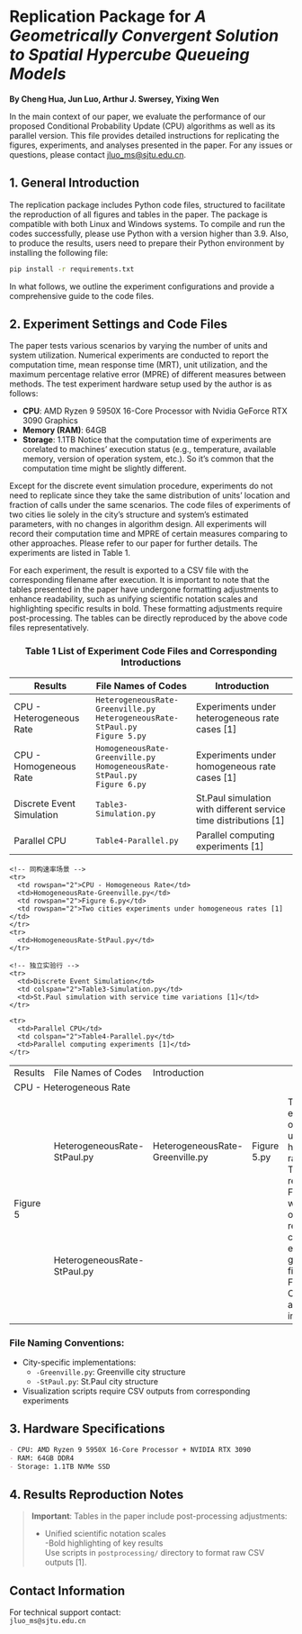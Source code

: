 # Replication Package for *A Geometrically Convergent Solution to Spatial Hypercube Queueing Models*
**By Cheng Hua, Jun Luo, Arthur J. Swersey, Yixing Wen**  

In the main context of our paper, we evaluate the performance of our proposed Conditional Probability Update (CPU) algorithms as well as its parallel version. This file provides detailed instructions for replicating the figures, experiments, and analyses presented in the paper. For any issues or questions, please contact jluo_ms@sjtu.edu.cn.

## 1. General Introduction  
The replication package includes Python code files, structured to facilitate the reproduction of all figures and tables in the paper. The package is compatible with both Linux and Windows systems. To compile and run the codes successfully, please use Python with a version higher than 3.9. Also, to produce the results, users need to prepare their Python environment by installing the following file:  
```bash
pip install -r requirements.txt
```
In what follows, we outline the experiment configurations and provide a comprehensive guide to the code files.

## 2. Experiment Settings and Code Files  
The paper tests various scenarios by varying the number of units and system utilization. Numerical experiments are conducted to report the computation time, mean response time (MRT), unit utilization, and the maximum percentage relative error (MPRE) of different measures between methods. The test experiment hardware setup used by the author is as follows:
-	**CPU**: AMD Ryzen 9 5950X 16-Core Processor with Nvidia GeForce RTX 3090 Graphics
-	**Memory (RAM)**: 64GB
-	**Storage**: 1.1TB
Notice that the computation time of experiments are corelated to machines’ execution status (e.g., temperature, available memory, version of operation system, etc.). So it’s common that the computation time might be slightly different.

Except for the discrete event simulation procedure, experiments do not need to replicate since they take the same distribution of units’ location and fraction of calls under the same scenarios. The code files of experiments of two cities lie solely in the city’s structure and system’s estimated parameters, with no changes in algorithm design. All experiments will record their computation time and MPRE of certain measures comparing to other approaches. Please refer to our paper for further details.  The experiments are listed in Table 1.

For each experiment, the result is exported to a CSV file with the corresponding filename after execution. It is important to note that the tables presented in the paper have undergone formatting adjustments to enhance readability, such as unifying scientific notation scales and highlighting specific results in bold. These formatting adjustments require post-processing. The tables can be directly reproduced by the above code files representatively. 

### <center>Table 1 List of Experiment Code Files and Corresponding Introductions</center>
| Results  | File Names of Codes | Introduction |
|--------------------------|---------------------------------------------|-----------------------------------------------------------------------------|
| CPU - Heterogeneous Rate | `HeterogeneousRate-Greenville.py`<br>`HeterogeneousRate-StPaul.py`<br>`Figure 5.py` | Experiments under heterogeneous rate cases [1] |
| CPU - Homogeneous Rate   | `HomogeneousRate-Greenville.py`<br>`HomogeneousRate-StPaul.py`<br>`Figure 6.py`   | Experiments under homogeneous rate cases [1]   |
| Discrete Event Simulation| `Table3-Simulation.py`                      | St.Paul simulation with different service time distributions [1]            |
| Parallel CPU             | `Table4-Parallel.py`                        | Parallel computing experiments [1]            |

<!-- 根据上下文Table 1生成的合并单元格表格 -->
<table>
    <tr>
        <td> Results </td>
        <td> File Names of Codes </td>
        <td> Introduction </td>
    </tr>
    <tr>
        <td colspan="2">CPU - Heterogeneous Rate</td>
    </tr>
    <tr>
      <td rowspan="3">Figure 5</td>
      <td>HeterogeneousRate- StPaul.py</td>
      <td>HeterogeneousRate-Greenville.py</td>
      <td>Figure 5.py</td>
      <td rowspan="3">The experiments of two cities under homogeneous rate cases.  The third file reproduces Figure 5, which relies on the CSV results of corresponding experiments given by the first two files. For briefly, the CSV results are provided in prior. </td>
    </tr>
    <tr>
      <td>HeterogeneousRate-StPaul.py</td>
    </tr>

    <!-- 同构速率场景 -->
    <tr>
      <td rowspan="2">CPU - Homogeneous Rate</td>
      <td>HomogeneousRate-Greenville.py</td>
      <td rowspan="2">Figure 6.py</td>
      <td rowspan="2">Two cities experiments under homogeneous rates [1]</td>
    </tr>
    <tr>
      <td>HomogeneousRate-StPaul.py</td>
    </tr>

    <!-- 独立实验行 -->
    <tr>
      <td>Discrete Event Simulation</td>
      <td colspan="2">Table3-Simulation.py</td>
      <td>St.Paul simulation with service time variations [1]</td>
    </tr>
    
    <tr>
      <td>Parallel CPU</td>
      <td colspan="2">Table4-Parallel.py</td>
      <td>Parallel computing experiments [1]</td>
    </tr>
</table>

### File Naming Conventions:  
- City-specific implementations:  
  - `-Greenville.py`: Greenville city structure  
  - `-StPaul.py`: St.Paul city structure  
- Visualization scripts require CSV outputs from corresponding experiments  

## 3. Hardware Specifications  
```markdown
- CPU: AMD Ryzen 9 5950X 16-Core Processor + NVIDIA RTX 3090
- RAM: 64GB DDR4
- Storage: 1.1TB NVMe SSD
```

## 4. Results Reproduction Notes  
> **Important**: Tables in the paper include post-processing adjustments:  
> - Unified scientific notation scales  
> -Bold highlighting of key results  
> Use scripts in `postprocessing/` directory to format raw CSV outputs [1].

## Contact Information  
For technical support contact:  
`jluo_ms@sjtu.edu.cn`  
